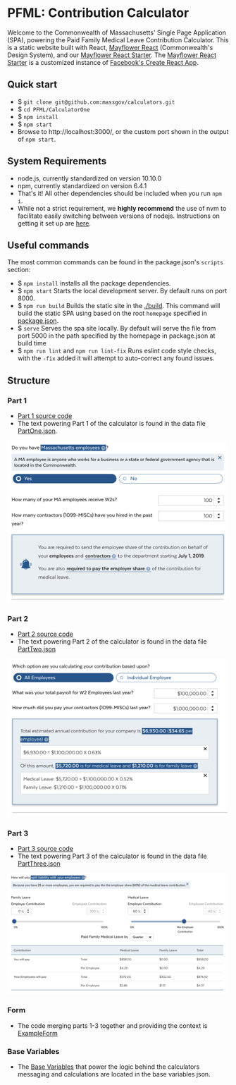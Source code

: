 # PFML: Contribution Calculator

Welcome to the Commonwealth of Massachusetts' Single Page Application (SPA), powering the Paid Family Medical Leave Contribution Calculator. This is a static website built with React, [Mayflower React](https://github.com/massgov/mayflower/) (Commonwealth's Design System), and our [Mayflower React Starter](https://github.com/massgov/mayflower-react-starter/). The [Mayflower React Starter](https://github.com/massgov/mayflower-react-starter/) is a customized instance of [Facebook's Create React App](https://github.com/facebook/create-react-app).

## Quick start

- $ ``git clone git@github.com:massgov/calculators.git``
- $ ``cd PFML/CalculatorOne``
- $ ``npm install``
- $ ``npm start``
- Browse to http://localhost:3000/, or the custom port shown in the output of `npm start`.

## System Requirements

- node.js, currently standardized on version 10.10.0
- npm, currently standardized on version 6.4.1
- That's it! All other dependencies should be included when you run ``npm i``.
- While not a strict requirement, we **highly recommend** the use of nvm to facilitate easily switching between versions of nodejs. Instructions on getting it set up are [here](https://github.com/creationix/nvm#installation).

## Useful commands

The most common commands can be found in the package.json's ``scripts`` section:

- $ ``npm install`` installs all the package dependencies.
- $ ``npm start`` Starts the local development server. By default runs on port 8000.
- $ ``npm run build`` Builds the static site in the [./build](./build). This command will build the static SPA using based on the root `homepage` specified in [package.json](./package.json#L3).
- $ ``serve`` Serves the spa site locally. By default will serve the file from port 5000 in the path specified by the homepage in package.json at build time
- $ ``npm run lint`` and ``npm run lint-fix`` Runs eslint code style checks, with the ``-fix`` added it will attempt to auto-correct any found issues.

## Structure

### Part 1
- [Part 1 source code](./src/components/Form/Part1.js)
- The text powering Part 1 of the calculator is found in the data file [PartOne.json](./src/data/PartOne.json).
<img src="./documentation/images/pfml-cal1-part1-02052019.png" width="500">

### Part 2
- [Part 2 source code](./src/components/Form/Part2.js)
- The text powering Part 2 of the calculator is found in the data file [PartTwo.json](./src/data/PartTwo.json)
<img src="./documentation/images/pfml-cal1-part2-02052019.png" width="500">

### Part 3
- [Part 3 source code](./src/components/Form/Part3.js)
- The text powering Part 3 of the calculator is found in the data file [PartThree.json](./src/data/PartThree.json)
<img src="./documentation/images/pfml-cal1-part3-02052019.png" width="500">

### Form
- The code merging parts 1-3 together and providing the context is [ExampleForm](.src/component/ExampleForm)

### Base Variables
- The [Base Variables](./src/data/CalculatorOneVariables.json) that power the logic behind the calculators messaging and calculations are located in the base variables json.
